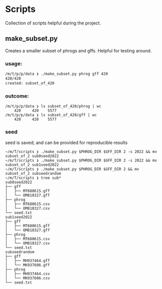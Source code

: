 # Scripts
Collection of scripts helpful during the project.

## make_subset.py

Creates a smaller subset of phrogs and gffs. Helpful for testing around.

### usage:
```bash
/m/t/p/p/data ❯ ./make_subset.py phrog gff 420
420/420
created: subset_of_420
```

### outcome:
```text
/m/t/p/p/data ❯ ls subset_of_420/phrog | wc                                                                                                                                              
    420     420    5577
/m/t/p/p/data ❯ ls subset_of_420/gff | wc
    420     420    5577
```
### seed
seed is saved; and can be provided for reproducible results

```text
~/m/T/scripts ❯ ./make_subset.py $PHROG_DIR $GFF_DIR 2 -s 2022 && mv subset_of_2 sub0seed2022
~/m/T/scripts ❯ ./make_subset.py $PHROG_DIR $GFF_DIR 2 -s 2022 && mv subset_of_2 sub1seed2022
~/m/T/scripts ❯ ./make_subset.py $PHROG_DIR $GFF_DIR 2 && mv subset_of_2 subseedrandom
~/m/T/scripts ❯ tree sub*
sub0seed2022
├── gff
│   ├── MT680615.gff
│   └── OM818327.gff
├── phrog
│   ├── MT680615.csv
│   └── OM818327.csv
└── seed.txt
sub1seed2022
├── gff
│   ├── MT680615.gff
│   └── OM818327.gff
├── phrog
│   ├── MT680615.csv
│   └── OM818327.csv
└── seed.txt
subseedrandom
├── gff
│   ├── MH937464.gff
│   └── MK937606.gff
├── phrog
│   ├── MH937464.csv
│   └── MK937606.csv
└── seed.txt
```
